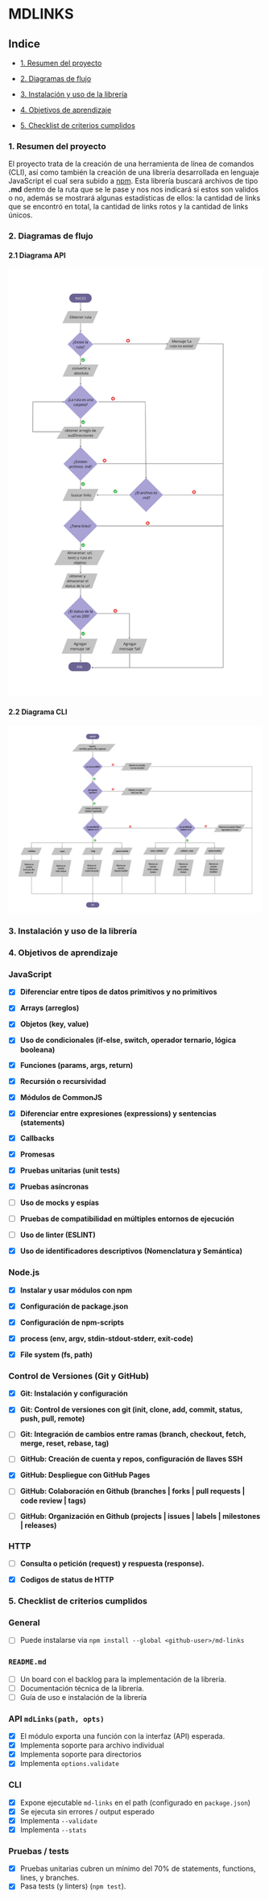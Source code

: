 # MDLINKS

## Indice

- [1. Resumen del proyecto](#1-preámbulo)

- [2. Diagramas de flujo](#2-Resumen-del-proyecto)

- [3. Instalación y uso de la librería](#3-criterios-del-proyecto)

- [4. Objetivos de aprendizaje](#4-consideraciones-t%C3%A9cnicas)

- [5. Checklist de criterios cumplidos](#5-checklist-de-criterios-cumplidos)

### 1. Resumen del proyecto

El proyecto trata de la creación de una herramienta de línea de comandos (CLI), así como también la creación de una librería desarrollada en lenguaje JavaScript el cual sera subido a [npm](https://www.npmjs.com/).
Esta librería buscará archivos de tipo **.md** dentro de la ruta que se le pase y nos nos indicará si estos son validos o no, además se mostrará algunas estadísticas de ellos: la cantidad de links que se encontró en total, la cantidad de links rotos y la cantidad de links únicos.

### 2. Diagramas de flujo

#### 2.1 Diagrama API

![](https://github.com/JocelynCamero/LIM016-md-links/blob/main/imagenes/DIAGRAMA%20FLUJO%20API.jpg)

#### 2.2 Diagrama CLI

![](https://github.com/JocelynCamero/LIM016-md-links/blob/main/imagenes/DIAGRAMA%20FLUJO%20CLI.jpg)

### 3. Instalación y uso de la librería

### 4. Objetivos de aprendizaje

### JavaScript

- [x] **Diferenciar entre tipos de datos primitivos y no primitivos**

- [x] **Arrays (arreglos)**

- [x] **Objetos (key, value)**

- [x] **Uso de condicionales (if-else, switch, operador ternario, lógica booleana)**

- [x] **Funciones (params, args, return)**

- [x] **Recursión o recursividad**

- [x] **Módulos de CommonJS**

- [x] **Diferenciar entre expresiones (expressions) y sentencias (statements)**

- [x] **Callbacks**

- [x] **Promesas**

- [x] **Pruebas unitarias (unit tests)**

- [x] **Pruebas asíncronas**

- [ ] **Uso de mocks y espías**

- [ ] **Pruebas de compatibilidad en múltiples entornos de ejecución**

- [ ] **Uso de linter (ESLINT)**

- [x] **Uso de identificadores descriptivos (Nomenclatura y Semántica)**

### Node.js

- [x] **Instalar y usar módulos con npm**

- [x] **Configuración de package.json**

- [x] **Configuración de npm-scripts**

- [x] **process (env, argv, stdin-stdout-stderr, exit-code)**

- [x] **File system (fs, path)**

### Control de Versiones (Git y GitHub)

- [x] **Git: Instalación y configuración**

- [x] **Git: Control de versiones con git (init, clone, add, commit, status, push, pull, remote)**

- [ ] **Git: Integración de cambios entre ramas (branch, checkout, fetch, merge, reset, rebase, tag)**

- [ ] **GitHub: Creación de cuenta y repos, configuración de llaves SSH**

- [x] **GitHub: Despliegue con GitHub Pages**

- [ ] **GitHub: Colaboración en Github (branches | forks | pull requests | code review | tags)**

- [ ] **GitHub: Organización en Github (projects | issues | labels | milestones | releases)**

### HTTP

- [ ] **Consulta o petición (request) y respuesta (response).**

- [x] **Codigos de status de HTTP**

### 5. Checklist de criterios cumplidos

### General

- [ ] Puede instalarse via `npm install --global <github-user>/md-links`

### `README.md`

- [ ] Un board con el backlog para la implementación de la librería.
- [ ] Documentación técnica de la librería.
- [ ] Guía de uso e instalación de la librería

### API `mdLinks(path, opts)`

- [x] El módulo exporta una función con la interfaz (API) esperada.
- [x] Implementa soporte para archivo individual
- [x] Implementa soporte para directorios
- [x] Implementa `options.validate`

### CLI

- [x] Expone ejecutable `md-links` en el path (configurado en `package.json`)
- [x] Se ejecuta sin errores / output esperado
- [x] Implementa `--validate`
- [x] Implementa `--stats`

### Pruebas / tests

- [x] Pruebas unitarias cubren un mínimo del 70% de statements, functions,
      lines, y branches.
- [x] Pasa tests (y linters) (`npm test`).
